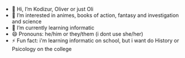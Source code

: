 - 👋 Hi, I’m Kodizur, Oliver or just Oli
- 👀 I’m interested in animes, books of action, fantasy and investigation and science
- 🌱 I’m currently learning informatic
- 😄 Pronouns: he/him or they/them (i dont use she/her)
- ⚡ Fun fact: i'm learning informatic on school, but i want do History or Psicology on the college

<!---
kodizur/kodizur is a ✨ special ✨ repository because its `README.md` (this file) appears on your GitHub profile.
You can click the Preview link to take a look at your changes.
--->
